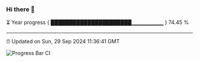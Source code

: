 ### Hi there 👋

⏳ Year progress { ██████████████████████▁▁▁▁▁▁▁▁ } 74.45 %

---

⏰ Updated on Sun, 29 Sep 2024 11:36:41 GMT

![Progress Bar CI](https://github.com/IshwaranRudhara/GIT-ACTION/workflows/Progress%20Bar%20CI/badge.svg)
